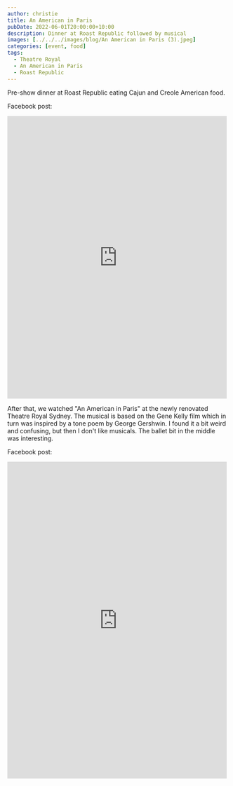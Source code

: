 ```yaml
---
author: christie
title: An American in Paris
pubDate: 2022-06-01T20:00:00+10:00
description: Dinner at Roast Republic followed by musical
images: [../../../images/blog/An American in Paris (3).jpeg]
categories: [event, food]
tags:
  - Theatre Royal
  - An American in Paris
  - Roast Republic
---
```


Pre-show dinner at Roast Republic eating Cajun and Creole American food.

Facebook post:

<iframe src="https://www.facebook.com/plugins/post.php?href=https%3A%2F%2Fwww.facebook.com%2Fchris1.tham%2Fposts%2Fpfbid02VCfJ75mCkG6t2nTZJ8668ycd2gRRwXgjdLvWPQ3Si6zwhk56xNxTyqcoasT95H3al&show_text=true&width=500" width="500" height="645" style="border:none;overflow:hidden" scrolling="no" frameborder="0" allowfullscreen="true" allow="autoplay; clipboard-write; encrypted-media; picture-in-picture; web-share"></iframe>

After that, we watched "An American in Paris" at the newly renovated Theatre Royal Sydney. The musical is based on the Gene Kelly film which in turn was inspired by a tone poem by George Gershwin. I found it a bit weird and confusing, but then I don't like musicals. The ballet bit in the middle was interesting.

Facebook post:

<iframe src="https://www.facebook.com/plugins/post.php?href=https%3A%2F%2Fwww.facebook.com%2Fchris1.tham%2Fposts%2Fpfbid06wUJ7Q53uMaLztqvNgd5PS4m4cJMpRQKYJ5qeTJex1pTu4EtnVR1zfPu9CTzXPiNl&show_text=true&width=500" width="500" height="723" style="border:none;overflow:hidden" scrolling="no" frameborder="0" allowfullscreen="true" allow="autoplay; clipboard-write; encrypted-media; picture-in-picture; web-share"></iframe>
